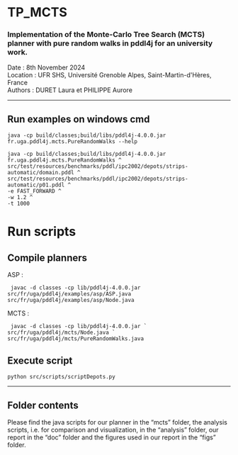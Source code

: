 # TP_MCTS
### Implementation of the Monte-Carlo Tree Search (MCTS) planner with pure random walks in pddl4j for an university work.
Date : 8th November 2024  
Location : UFR SHS, Université Grenoble Alpes, Saint-Martin-d'Hères, France   
Authors : DURET Laura et PHILIPPE Aurore  

---

## Run examples on windows cmd

```
java -cp build/classes;build/libs/pddl4j-4.0.0.jar fr.uga.pddl4j.mcts.PureRandomWalks --help 
```

```
java -cp build/classes;build/libs/pddl4j-4.0.0.jar fr.uga.pddl4j.mcts.PureRandomWalks ^
src/test/resources/benchmarks/pddl/ipc2002/depots/strips-automatic/domain.pddl ^
src/test/resources/benchmarks/pddl/ipc2002/depots/strips-automatic/p01.pddl ^
-e FAST_FORWARD ^
-w 1.2 ^
-t 1000
```
# Run scripts 

## Compile planners

ASP : 
```
 javac -d classes -cp lib/pddl4j-4.0.0.jar src/fr/uga/pddl4j/examples/asp/ASP.java src/fr/uga/pddl4j/examples/asp/Node.java
```
MCTS : 
```
 javac -d classes -cp lib/pddl4j-4.0.0.jar `  src/fr/uga/pddl4j/mcts/Node.java `    src/fr/uga/pddl4j/mcts/PureRandomWalks.java
```

## Execute script
```
python src/scripts/scriptDepots.py

```
---

## Folder contents
Please find the java scripts for our planner in the “mcts” folder, the analysis scripts, i.e. for comparison and visualization, in the “analysis” folder, our report in the “doc” folder and the figures used in our report in the “figs” folder. 
